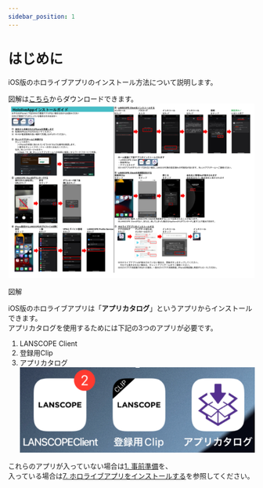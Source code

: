 ```yaml
---
sidebar_position: 1
---
```

# はじめに

iOS版のホロライブアプリのインストール方法について説明します。  

図解は<span class="big-text">[こちら](/pdf/hololiveapp-install-guide.pdf)</span>からダウンロードできます。  
![img_1.png](img_1.png)
<p class="img-desc">図解</p>

iOS版のホロライブアプリは「**アプリカタログ**」というアプリからインストールできます。  
アプリカタログを使用するためには下記の3つのアプリが必要です。

1. LANSCOPE Client
2. 登録用Clip
3. アプリカタログ  
![img.png](img.png)

これらのアプリが入っていない場合は[1. 事前準備](prepare-iphone.md)を、  
入っている場合は[7. ホロライブアプリをインストールする](install-hololiveapp.md)を参照してください。
